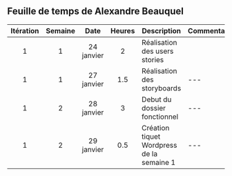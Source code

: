 ## Feuille de temps de Alexandre Beauquel


 **Itération** | **Semaine** | **Date**  | **Heures** | **Description**                     | **Commentaire**
:---:          |:---:        |:---:      |:---:       |---                                  |---     
1              |1            |24 janvier | 2          |Réalisation des users stories        |
1              |1            |27 janvier | 1.5        |Réalisation des storyboards          |---    
1              |2            |28 janvier |3           |Debut du dossier fonctionnel         |---    
1              |2            |29 janvier |0.5         |Création tiquet Wordpress de la semaine 1         |---    

       